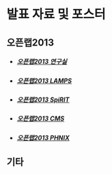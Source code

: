 # 발표 자료 및 포스터

## 오픈랩2013
* ##### [오픈랩2013 연구실](./uploads/pdf/OpenLab2013-1.pdf)
* ##### [오픈랩2013 LAMPS](./uploads/pdf/OpenLab2013-2.pdf)
* ##### [오픈랩2013 SpiRIT](./uploads/images/2013-11-05_01-05-27.png)
* ##### [오픈랩2013 CMS](./uploads/pdf/OpenLab2013-4.pdf)
* ##### [오픈랩2013 PHNIX](./uploads/images/2013-11-05_01-04-57.png)

## 기타
